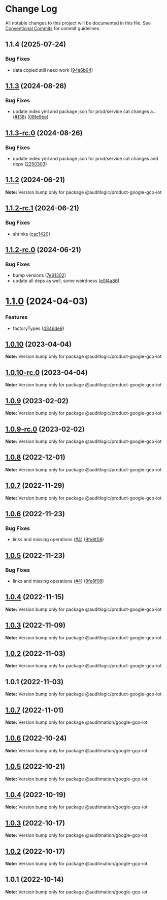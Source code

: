 # Change Log

All notable changes to this project will be documented in this file.
See [Conventional Commits](https://conventionalcommits.org) for commit guidelines.

## 1.1.4 (2025-07-24)


### Bug Fixes

* data copied still need work ([94a6b94](https://github.com/zerobias-org/product/commit/94a6b942fb0516367548599d739529536132755a))





## [1.1.3](https://github.com/auditlogic/product/compare/@auditlogic/product-google-gcp-iot@1.1.2...@auditlogic/product-google-gcp-iot@1.1.3) (2024-08-26)


### Bug Fixes

* update index yml and package json for prod/service cat changes a… ([#138](https://github.com/auditlogic/product/issues/138)) ([08fe9be](https://github.com/auditlogic/product/commit/08fe9beb1c8457462a19bc69caa02e6212d97e1a))





## [1.1.3-rc.0](https://github.com/auditlogic/product/compare/@auditlogic/product-google-gcp-iot@1.1.2...@auditlogic/product-google-gcp-iot@1.1.3-rc.0) (2024-08-26)


### Bug Fixes

* update index yml and package json for prod/service cat changes and deps ([2250303](https://github.com/auditlogic/product/commit/225030363a363608240135b7ebed386b28f01e4b))





## [1.1.2](https://github.com/auditlogic/product/compare/@auditlogic/product-google-gcp-iot@1.1.2-rc.1...@auditlogic/product-google-gcp-iot@1.1.2) (2024-06-21)

**Note:** Version bump only for package @auditlogic/product-google-gcp-iot





## [1.1.2-rc.1](https://github.com/auditlogic/product/compare/@auditlogic/product-google-gcp-iot@1.1.2-rc.0...@auditlogic/product-google-gcp-iot@1.1.2-rc.1) (2024-06-21)


### Bug Fixes

* shrinks ([cac1420](https://github.com/auditlogic/product/commit/cac14200fefcd8183ab69fe89a47bd3f70f563e9))





## [1.1.2-rc.0](https://github.com/auditlogic/product/compare/@auditlogic/product-google-gcp-iot@1.1.0...@auditlogic/product-google-gcp-iot@1.1.2-rc.0) (2024-06-21)


### Bug Fixes

* bump versions ([7e91302](https://github.com/auditlogic/product/commit/7e913023b8b312150ed7762c32fbbe616be71de5))
* update all deps as well, some weirdness ([e0f4a86](https://github.com/auditlogic/product/commit/e0f4a864714e2d3de6bbf3da014d5312fe53be2f))





# [1.1.0](https://github.com/auditlogic/product/compare/@auditlogic/product-google-gcp-iot@1.0.10...@auditlogic/product-google-gcp-iot@1.1.0) (2024-04-03)


### Features

* factoryTypes ([4346de9](https://github.com/auditlogic/product/commit/4346de92693aee892fccf725338ffc7b80ab182b))





## [1.0.10](https://github.com/auditlogic/product/compare/@auditlogic/product-google-gcp-iot@1.0.9...@auditlogic/product-google-gcp-iot@1.0.10) (2023-04-04)

**Note:** Version bump only for package @auditlogic/product-google-gcp-iot





## [1.0.10-rc.0](https://github.com/auditlogic/product/compare/@auditlogic/product-google-gcp-iot@1.0.9...@auditlogic/product-google-gcp-iot@1.0.10-rc.0) (2023-04-04)

**Note:** Version bump only for package @auditlogic/product-google-gcp-iot





## [1.0.9](https://github.com/auditlogic/product/compare/@auditlogic/product-google-gcp-iot@1.0.8...@auditlogic/product-google-gcp-iot@1.0.9) (2023-02-02)

**Note:** Version bump only for package @auditlogic/product-google-gcp-iot





## [1.0.9-rc.0](https://github.com/auditlogic/product/compare/@auditlogic/product-google-gcp-iot@1.0.8...@auditlogic/product-google-gcp-iot@1.0.9-rc.0) (2023-02-02)

**Note:** Version bump only for package @auditlogic/product-google-gcp-iot





## [1.0.8](https://github.com/auditlogic/product/compare/@auditlogic/product-google-gcp-iot@1.0.7...@auditlogic/product-google-gcp-iot@1.0.8) (2022-12-01)

**Note:** Version bump only for package @auditlogic/product-google-gcp-iot





## [1.0.7](https://github.com/auditlogic/product/compare/@auditlogic/product-google-gcp-iot@1.0.6...@auditlogic/product-google-gcp-iot@1.0.7) (2022-11-29)

**Note:** Version bump only for package @auditlogic/product-google-gcp-iot





## [1.0.6](https://github.com/auditlogic/product/compare/@auditlogic/product-google-gcp-iot@1.0.4...@auditlogic/product-google-gcp-iot@1.0.6) (2022-11-23)


### Bug Fixes

* links and missing operations ([#4](https://github.com/auditlogic/product/issues/4)) ([9fe8f08](https://github.com/auditlogic/product/commit/9fe8f08fe7c57fdb79f991ac35bd6ac2e7dcad38))





## [1.0.5](https://github.com/auditlogic/product/compare/@auditlogic/product-google-gcp-iot@1.0.4...@auditlogic/product-google-gcp-iot@1.0.5) (2022-11-23)


### Bug Fixes

* links and missing operations ([#4](https://github.com/auditlogic/product/issues/4)) ([9fe8f08](https://github.com/auditlogic/product/commit/9fe8f08fe7c57fdb79f991ac35bd6ac2e7dcad38))





## [1.0.4](https://github.com/auditlogic/product/compare/@auditlogic/product-google-gcp-iot@1.0.3...@auditlogic/product-google-gcp-iot@1.0.4) (2022-11-15)

**Note:** Version bump only for package @auditlogic/product-google-gcp-iot





## [1.0.3](https://github.com/auditlogic/product/compare/@auditlogic/product-google-gcp-iot@1.0.2...@auditlogic/product-google-gcp-iot@1.0.3) (2022-11-09)

**Note:** Version bump only for package @auditlogic/product-google-gcp-iot





## [1.0.2](https://github.com/auditlogic/product/compare/@auditlogic/product-google-gcp-iot@1.0.1...@auditlogic/product-google-gcp-iot@1.0.2) (2022-11-03)

**Note:** Version bump only for package @auditlogic/product-google-gcp-iot





## 1.0.1 (2022-11-03)

**Note:** Version bump only for package @auditlogic/product-google-gcp-iot





## [1.0.7](https://github.com/auditmation/store-content/compare/@auditmation/google-gcp-iot@1.0.6...@auditmation/google-gcp-iot@1.0.7) (2022-11-01)

**Note:** Version bump only for package @auditmation/google-gcp-iot





## [1.0.6](https://github.com/auditmation/store-content/compare/@auditmation/google-gcp-iot@1.0.5...@auditmation/google-gcp-iot@1.0.6) (2022-10-24)

**Note:** Version bump only for package @auditmation/google-gcp-iot





## [1.0.5](https://github.com/auditmation/store-content/compare/@auditmation/google-gcp-iot@1.0.4...@auditmation/google-gcp-iot@1.0.5) (2022-10-21)

**Note:** Version bump only for package @auditmation/google-gcp-iot





## [1.0.4](https://github.com/auditmation/store-content/compare/@auditmation/google-gcp-iot@1.0.3...@auditmation/google-gcp-iot@1.0.4) (2022-10-19)

**Note:** Version bump only for package @auditmation/google-gcp-iot





## [1.0.3](https://github.com/auditmation/store-content/compare/@auditmation/google-gcp-iot@1.0.2...@auditmation/google-gcp-iot@1.0.3) (2022-10-17)

**Note:** Version bump only for package @auditmation/google-gcp-iot





## [1.0.2](https://github.com/auditmation/store-content/compare/@auditmation/google-gcp-iot@1.0.1...@auditmation/google-gcp-iot@1.0.2) (2022-10-17)

**Note:** Version bump only for package @auditmation/google-gcp-iot





## 1.0.1 (2022-10-14)

**Note:** Version bump only for package @auditmation/google-gcp-iot
